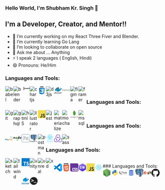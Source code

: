 ### Hello World, I'm Shubham Kr. Singh 👋

## I'm a Developer, Creator, and Mentor!!

<!-- - ✍ You can find my projects here [portfolio] -->
- 🔭 I’m currently working on my React Three Fiver and Blender.
- 🌱 I’m currently learning Go Lang
- 👯 I’m looking to collaborate on open source
- 💬 Ask me about ... Anything
- ⚡ I speak 2 languages ( English, Hindi)
- 😄 Pronouns: He/Him

### Languages and Tools:


<img src="https://www.vectorlogo.zone/logos/babeljs/babeljs-icon.svg" alt="babel" width="26" align="left"/>
<img src="https://download.blender.org/branding/community/blender_community_badge_white.svg" alt="blender" width="26" align="left"/>
<img src="https://raw.githubusercontent.com/Hardik0307/Hardik0307/master/assets/canvasjs-charts.svg" alt="canvasjs" width="26" align="left"/>
<img src="https://www.chartjs.org/media/logo-title.svg" alt="chartjs" width="26" align="left"/>
<img src="https://raw.githubusercontent.com/devicons/devicon/master/icons/css3/css3-original-wordmark.svg" alt="css3" width="26" align="left"/>
<img src="https://d3js.org/" alt="d3js" width="26" align="left"/>
<img src="https://raw.githubusercontent.com/devicons/devicon/master/icons/docker/docker-original-wordmark.svg" alt="docker" width="26" align="left"/>
<img src="https://raw.githubusercontent.com/devicons/devicon/master/icons/express/express-original-wordmark.svg" alt="express" width="26" align="left"/>
<img src="https://www.vectorlogo.zone/logos/figma/figma-icon.svg" alt="figma" width="26" align="left"/>
<img src="https://www.vectorlogo.zone/logos/framer/framer-icon.svg" alt="framer" width="26" align="left"/>
<br />

### Languages and Tools:


<img src="https://www.vectorlogo.zone/logos/git-scm/git-scm-icon.svg" alt="git" width="26" align="left"/>
<img src="https://www.vectorlogo.zone/logos/graphql/graphql-icon.svg" alt="graphql" width="26" align="left"/>
<img src="https://www.w3.org/html/" alt="html5" width="26" align="left"/>
<img src="https://www.vectorlogo.zone/logos/adobe_illustrator/adobe_illustrator-icon.svg" alt="illustrator" width="26" align="left"/>
<img src="https://raw.githubusercontent.com/devicons/devicon/master/icons/javascript/javascript-original.svg" alt="javascript" width="26" align="left"/>
<img src="https://www.vectorlogo.zone/logos/jestjsio/jestjsio-icon.svg" alt="jest" width="26" align="left"/>
<img src="https://raw.githubusercontent.com/prplx/svg-logos/5585531d45d294869c4eaab4d7cf2e9c167710a9/svg/materialize.svg" alt="materialize" width="26" align="left"/>
<img src="https://www.vectorlogo.zone/logos/mochajs/mochajs-icon.svg" alt="mocha" width="26" align="left"/>
<img src="https://raw.githubusercontent.com/devicons/devicon/master/icons/mongodb/mongodb-original-wordmark.svg" alt="mongodb" width="26" align="left"/>
<img src="https://www.svgrepo.com/show/303229/microsoft-sql-server-logo.svg" alt="mssql" width="26" align="left"/>
<br />

### Languages and Tools:


<img src="https://raw.githubusercontent.com/devicons/devicon/master/icons/mysql/mysql-original-wordmark.svg" alt="mysql" width="26" align="left"/>
<img src="https://raw.githubusercontent.com/devicons/devicon/master/icons/nodejs/nodejs-original-wordmark.svg" alt="nodejs" width="26" align="left"/>
<img src="https://raw.githubusercontent.com/devicons/devicon/master/icons/photoshop/photoshop-line.svg" alt="photoshop" width="26" align="left"/>
<img src="https://raw.githubusercontent.com/devicons/devicon/master/icons/postgresql/postgresql-original-wordmark.svg" alt="postgresql" width="26" align="left"/>
<img src="https://www.vectorlogo.zone/logos/getpostman/getpostman-icon.svg" alt="postman" width="26" align="left"/>
<img src="https://raw.githubusercontent.com/devicons/devicon/master/icons/react/react-original-wordmark.svg" alt="react" width="26" align="left"/>
<img src="https://raw.githubusercontent.com/devicons/devicon/master/icons/redux/redux-original.svg" alt="redux" width="26" align="left"/>
<img src="https://sass-lang.com" alt="sass" width="26" align="left"/>
<br />

### Languages and Tools:


<img src="https://www.vectorlogo.zone/logos/sketchapp/sketchapp-icon.svg" alt="sketch" width="26" align="left"/>
<img src="https://www.vectorlogo.zone/logos/tailwindcss/tailwindcss-icon.svg" alt="tailwind" width="26" align="left"/>
<img src="https://raw.githubusercontent.com/devicons/devicon/master/icons/typescript/typescript-original.svg" alt="typescript" width="26" align="left"/>
<img src="https://www.vectorlogo.zone/logos/unity3d/unity3d-icon.svg" alt="unity" width="26" align="left"/>
<img src="https://raw.githubusercontent.com/kenangundogan/fontisto/036b7eca71aab1bef8e6a0518f7329f13ed62f6b/icons/svg/brand/unreal-engine.svg" alt="unreal" width="26" align="left"/>
<img src="https://helpx.adobe.com/content/dam/help/mnemonics/xd_app_RGB_2017.svg" alt="xd" width="26" align="left"/>
<br />
### Languages and Tools:

<img align="left" alt="Visual Studio Code" width="26px" src="https://raw.githubusercontent.com/github/explore/80688e429a7d4ef2fca1e82350fe8e3517d3494d/topics/visual-studio-code/visual-studio-code.png" />
<img align="left" alt="HTML5" width="26px" src="https://raw.githubusercontent.com/github/explore/80688e429a7d4ef2fca1e82350fe8e3517d3494d/topics/html/html.png" />
<img align="left" alt="CSS3" width="26px" src="https://raw.githubusercontent.com/github/explore/80688e429a7d4ef2fca1e82350fe8e3517d3494d/topics/css/css.png" />
<img align="left" alt="CSharp" width="26px" src="https://raw.githubusercontent.com/github/explore/80688e429a7d4ef2fca1e82350fe8e3517d3494d/topics/csharp/csharp.png" />
<img align="left" alt="JavaScript" width="26px" src="https://raw.githubusercontent.com/github/explore/80688e429a7d4ef2fca1e82350fe8e3517d3494d/topics/javascript/javascript.png" />
<img align="left" alt="React" width="26px" src="https://raw.githubusercontent.com/github/explore/80688e429a7d4ef2fca1e82350fe8e3517d3494d/topics/react/react.png" />
<img align="left" alt="Node.js" width="26px" src="https://raw.githubusercontent.com/github/explore/80688e429a7d4ef2fca1e82350fe8e3517d3494d/topics/nodejs/nodejs.png" />
<img align="left" alt="python" width="26px" src="https://raw.githubusercontent.com/github/explore/80688e429a7d4ef2fca1e82350fe8e3517d3494d/topics/python/python.png" />
<img align="left" alt="flask" width="26px" src="https://raw.githubusercontent.com/github/explore/80688e429a7d4ef2fca1e82350fe8e3517d3494d/topics/flask/flask.png" />
<img align="left" alt="SQL" width="26px" src="https://raw.githubusercontent.com/github/explore/80688e429a7d4ef2fca1e82350fe8e3517d3494d/topics/sql/sql.png" />
<img align="left" alt="postgreSQL" width="26px" src="https://raw.githubusercontent.com/github/explore/80688e429a7d4ef2fca1e82350fe8e3517d3494d/topics/postgresql/postgresql.png" />
<img align="left" alt="Git" width="26px" src="https://raw.githubusercontent.com/github/explore/80688e429a7d4ef2fca1e82350fe8e3517d3494d/topics/git/git.png" />
<img align="left" alt="GitHub" width="26px" src="https://raw.githubusercontent.com/github/explore/78df643247d429f6cc873026c0622819ad797942/topics/github/github.png" />
<img align="left" alt="Docker" width="26px" src="https://raw.githubusercontent.com/github/explore/80688e429a7d4ef2fca1e82350fe8e3517d3494d/topics/docker/docker.png" />
<img align="left" alt="Terminal" width="26px" src="https://raw.githubusercontent.com/github/explore/80688e429a7d4ef2fca1e82350fe8e3517d3494d/topics/terminal/terminal.png" />
